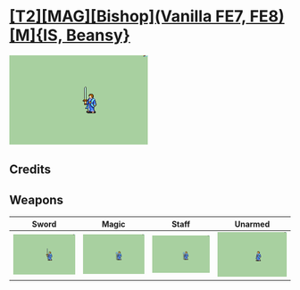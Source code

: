 # [\[T2\]\[MAG\]\[Bishop\]\(Vanilla FE7, FE8\)\[M\]{IS, Beansy}](./%5BT2%5D%5BMAG%5D%5BBishop%5D(Vanilla%20FE7,%20FE8)%5BM%5D%7BIS,%20Beansy%7D)

<img src="./1.%20Sword%20%7BBeansy%7D/Sword_000.png" alt="[T2][MAG][Bishop](Vanilla FE7, FE8)[M]{IS, Beansy} standing" />

## Credits



## Weapons


|Sword |Magic |Staff |Unarmed |
|  :---: | :---: | :---: | :---: |
| <img alt="Sword animation" src="./1.%20Sword%20%7BBeansy%7D/Sword.gif" /> | <img alt="Magic animation" src="./6.%20Magic%20(+Staff%20FE8)/Magic.gif" /> | <img alt="Staff animation" src="./7.%20Staff%20(FE7)/Staff.gif" /> | <img alt="Unarmed animation" src="./8.%20Unarmed/Unarmed.gif" /> |
